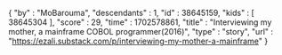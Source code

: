 {
  "by" : "MoBarouma",
  "descendants" : 1,
  "id" : 38645159,
  "kids" : [ 38645304 ],
  "score" : 29,
  "time" : 1702578861,
  "title" : "Interviewing my mother, a mainframe COBOL programmer(2016)",
  "type" : "story",
  "url" : "https://ezali.substack.com/p/interviewing-my-mother-a-mainframe"
}
